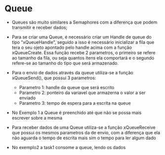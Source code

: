 # Queue

- Queues são muito similares a Semaphores com a diferença que podem transmitir e receber dados;

- Para se criar uma Queue, é necessário criar um Handle de queue do tipo "xQueueHandle", seguido a isso é necessário inicializar a fila que tera o seu ojeto apontado pelo handle acima com a função xQueueCreate. Essa função recebe 2 parametros, o primeiro se refere ao tamanho da fila, ou seja quantos itens ela comportará e o segundo refere-se ao tamanho do tipo que será armazenado.

- Para o envio de dados através da queue utiliza-se a função xQueueSend(), que possui 3 parametros:
    - Parametro 1: handle da queue que será escrito
    - Parametro 2: ponteiro da variavel que armazerna o valor a ser enviado 
    - Parametro 3: tempo de espera para a escrita na queue 

- No Exemplo 1 a Queue é preenchido até que não se possa mais escrever sobre a mesma 

- Para receber dados de uma Queue utiliza-se a função xQueueReceive que possui os mesmos parametros da de envio, com a diferença que ela não aguarda o tempo de escrita mais sim o tempo para ler algum dado 

- No exemplo2 a task1 consome a queue, lendo os dados